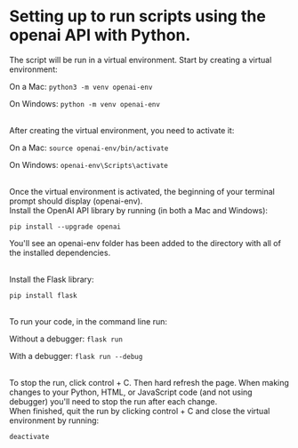 # Setting up to run scripts using the openai API with Python.

The script will be run in a virtual environment. Start by creating a virtual environment:

On a Mac:
`python3 -m venv openai-env`

On Windows:
`python -m venv openai-env`

<br>
After creating the virtual environment, you need to activate it:

On a Mac:
`source openai-env/bin/activate`

On Windows:
`openai-env\Scripts\activate`

<br>
Once the virtual environment is activated, the beginning of your terminal prompt should display (openai-env).

<br>
Install the OpenAI API library by running (in both a Mac and Windows):

`pip install --upgrade openai` 

You'll see an openai-env folder has been added to the directory with all of the installed dependencies.

<br>
Install the Flask library: 

`pip install flask`

<br>
To run your code, in the command line run:

Without a debugger:
`flask run`

With a debugger:
`flask run --debug`

<br>
To stop the run, click control + C.
Then hard refresh the page. When making changes to your Python, HTML, or JavaScript code (and not using debugger) you'll need to stop the run after each change.

<br>
When finished, quit the run by clicking control + C and close the virtual environment by running: 

`deactivate`



